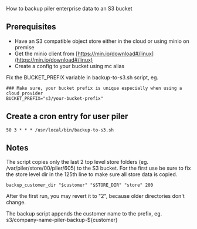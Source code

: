 How to backup piler enterprise data to an S3 bucket

## Prerequisites

* Have an S3 compatible object store either in the cloud or using minio on premise
* Get the minio client from [https://min.io/download#/linux](https://min.io/download#/linux)
* Create a config to your bucket using mc alias

Fix the BUCKET_PREFIX variable in backup-to-s3.sh script, eg.

```
### Make sure, your bucket prefix is unique especially when using a cloud provider
BUCKET_PREFIX="s3/your-bucket-prefix"
```

## Create a cron entry for user piler

```
50 3 * * * /usr/local/bin/backup-to-s3.sh
```

## Notes

The script copies only the last 2 top level store folders (eg. /var/piler/store/00/piler/605) to the S3 bucket.
For the first use be sure to fix the store level dir in the 125th line to make sure all store data is copied.

```
backup_customer_dir "$customer" "$STORE_DIR" "store" 200
```

After the first run, you may revert it to "2", because older directories don't change.

The backup script appends the customer name to the prefix, eg. s3/company-name-piler-backup-${customer}
